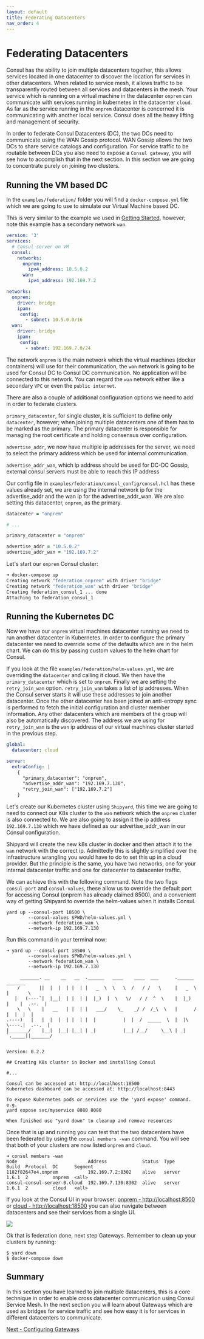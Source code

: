 ```yaml
---
layout: default
title: Federating Datacenters
nav_order: 4
---
```


# Federating Datacenters

Consul has the ability to join multiple datacenters together, this allows services located in one datacenter to discover the location for services in other datacenters. When related to service mesh, it allows traffic to be transparently routed between all services and datacenters in the mesh. Your service which is running on a virtual machine in the datacenter `onprem` can communicate with services running in kubernetes in the datacenter `cloud`. As far as the service running in the `onprem` datacenter is concerned it is communicating with another local service. Consul does all the heavy lifting and management of security.

In order to federate Consul Datacenters (DC), the two DCs need to communicate using the WAN Gossip protocol. WAN Gossip allows the two DCs to share service catalogs and configuration. For service traffic to be routable between DCs you also need to expose a `Consul gateway`, you will see how to accomplish that in the next section. In this section we are going to concentrate purely on joining two clusters.

## Running the VM based DC

In the `examples/federation/` folder you will find a `docker-compose.yml` file which we are going to use to simulate our Virtual Machine based DC.

This is very similar to the example we used in [Getting Started](getting_started.html), however; note this example has a secondary network `wan`.

```yaml
version: '3'
services:
  # Consul server on VM
  consul:
    networks:
      onprem:
        ipv4_address: 10.5.0.2
      wan:
        ipv4_address: 192.169.7.2

networks:
  onprem:
    driver: bridge
    ipam:
     config:
       - subnet: 10.5.0.0/16
  wan:
    driver: bridge
    ipam:
     config:
       - subnet: 192.169.7.0/24
```

The network `onprem` is the main network which the virtual machines (docker containers) will use for their communication, the `wan` network is going to be used for Consul DC to Consul DC communication. No application will be connected to this network. You can regard the `wan` network either like a secondary `VPC` or even the `public internet`.

There are also a couple of additional configuration options we need to add in order to federate clusters.

`primary_datacenter`, for single cluster, it is sufficient to define only `datacenter`, however; when joining multiple datacenters one of them has to be marked as the primary. The primary datacenter is responsible for managing the root certificate and holding consensus over configuration.

`advertise_addr`, we now have multiple ip addresses for the server, we need to select the primary address which be used for internal communication.

`advertise_addr_wan`, which ip address should be used for DC-DC Gossip, external consul servers must be able to reach this IP address


Our config file in `examples/federation/consul_config/consul.hcl` has these values already set, we are using the internal network ip for the advertise_addr and the wan ip for the advertise_addr_wan. We are also setting this datacenter, `onprem`, as the primary.

```ruby
datacenter = "onprem"

# ...

primary_datacenter = "onprem"

advertise_addr = "10.5.0.2"
advertise_addr_wan = "192.169.7.2"
```

Let's start our `onprem` Consul cluster:

```bash
➜ docker-compose up
Creating network "federation_onprem" with driver "bridge"
Creating network "federation_wan" with driver "bridge"
Creating federation_consul_1 ... done
Attaching to federation_consul_1
```

## Running the Kubernetes DC

Now we have our `onprem` virtual machines datacenter running we need to run another datacenter in Kubernetes. In order to configure the primary datacenter we need to override some of the defaults which are in the helm chart. We can do this by passing custom values to the helm chart for Consul.

If you look at the file `examples/federation/helm-values.yml`, we are overriding the `datacenter` and calling it cloud. We then have the `primary_datacenter` which is set to `onprem`. Finally we are setting the `retry_join_wan` option. `retry_join_wan` takes a list of ip addresses. When the Consul server starts it will use these addresses to join another datacenter. Once the other datacenter has been joined an anti-entropy sync is performed to fetch the initial configuration and cluster member information. Any other datacenters which are members of the group will also be automatically discovered. The address we are using for `retry_join_wan` is the `wan` ip address of our virtual machines cluster started in the previous step.

```yaml
global:
  datacenter: cloud

server:
  extraConfig: |
    {
      "primary_datacenter": "onprem", 
      "advertise_addr_wan": "192.169.7.130", 
      "retry_join_wan": ["192.169.7.2"]
    }
```

Let's create our Kubernetes cluster using `Shipyard`, this time we are going to need to connect our K8s cluster to the `wan` network which the `onprem` cluster is also connected to. We are also going to assign it the ip address `192.169.7.130` which we have defined as our advertise_addr_wan in our Consul configuration.

Shipyard will create the new k8s cluster in docker and then attach it to the `wan` network with the correct ip. Admittedly this is slightly simplified over the infrastructure wrangling you would have to do to set this up in a cloud provider. But the principle is the same, you have two networks, one for your internal datacenter traffic and one for datacenter to datacenter traffic.

We can achieve this with the following command. Note the two flags `consul-port` and `consul-values`, these allow us to override the default port for accessing Consul (onprem has already claimed 8500), and a convenient way of getting Shipyard to override the helm-values when it installs Consul.

```
yard up --consul-port 18500 \
        --consul-values $PWD/helm-values.yml \
        --network federation_wan \
        --network-ip 192.169.7.130
```

Run this command in your terminal now:

```
➜ yard up --consul-port 18500 \
        --consul-values $PWD/helm-values.yml \
        --network federation_wan \
        --network-ip 192.169.7.130

     _______. __    __   __  .______   ____    ____  ___      .______       _______  
    /       ||  |  |  | |  | |   _  \  \   \  /   / /   \     |   _  \     |       \ 
   |   (----`|  |__|  | |  | |  |_)  |  \   \/   / /  ^  \    |  |_)  |    |  .--.  |
    \   \    |   __   | |  | |   ___/    \_    _/ /  /_\  \   |      /     |  |  |  |
.----)   |   |  |  |  | |  | |  |          |  |  /  _____  \  |  |\  \----.|  .--.  |
|_______/    |__|  |__| |__| | _|          |__| /__/     \__\ | _| `._____||_______/ 


Version: 0.2.2

## Creating K8s cluster in Docker and installing Consul

#...

Consul can be accessed at: http://localhost:18500
Kubernetes dashboard can be accessed at: http://localhost:8443

To expose Kubernetes pods or services use the 'yard expose' command. e.g.
yard expose svc/myservice 8080 8080

When finished use "yard down" to cleanup and remove resources
```

Once that is up and running you can test that the two datacenters have been federated by using the `consul members -wan` command. You will see that both of your clusters are now listed `onprem` and `cloud`.

```
➜ consul members -wan
Node                          Address             Status  Type    Build  Protocol  DC      Segment
1182f82647e4.onprem           192.169.7.2:8302    alive   server  1.6.1  2         onprem  <all>
consul-consul-server-0.cloud  192.169.7.130:8302  alive   server  1.6.1  2         cloud   <all>
```

If you look at the Consul UI in your browser: [onprem - http://localhost:8500](http://localhost:8500) or [cloud - http://localhost:18500](http://localhost:18500) you can also navigate between datacenters and see their services from a single UI.

![](images/federation/consul_ui_multi.png)

Ok that is federation done, next step Gateways. Remember to clean up your clusters by running:

```
$ yard down
$ docker-compose down
```

## Summary
In this section you have learned to join multiple datacenters, this is a core technique in order to enable cross datacenter communication using Consul Service Mesh. In the next section you will learn about Gateways which are used as bridges for service traffic and see how easy it is for services in different datacenters to communicate.

[Next - Configuring Gateways](gateways.hcl)
